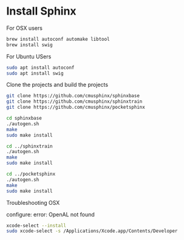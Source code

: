 # Install Sphinx 

For OSX users
```bash
brew install autoconf automake libtool
brew install swig
```

For  Ubuntu USers
```bash
sudo apt install autoconf
sudo apt install swig
```

Clone the projects and build the projects
```bash
git clone https://github.com/cmusphinx/sphinxbase
git clone https://github.com/cmusphinx/sphinxtrain
git clone https://github.com/cmusphinx/pocketsphinx

cd sphinxbase
./autogen.sh
make 
sudo make install

cd ../sphinxtrain
./autogen.sh
make 
sudo make install

cd ../pocketsphinx
./autogen.sh
make 
sudo make install
```


Troubleshooting OSX

configure: error: OpenAL not found

```bash
xcode-select --install
sudo xcode-select -s /Applications/Xcode.app/Contents/Developer
```